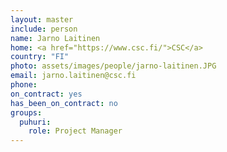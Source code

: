 ```yaml
---
layout: master
include: person
name: Jarno Laitinen
home: <a href="https://www.csc.fi/">CSC</a>
country: "FI"
photo: assets/images/people/jarno-laitinen.JPG
email: jarno.laitinen@csc.fi
phone:
on_contract: yes
has_been_on_contract: no
groups:
  puhuri:
    role: Project Manager
---
```

